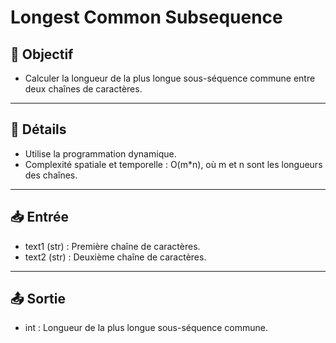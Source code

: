 # Longest Common Subsequence

## 🎯 Objectif

- Calculer la longueur de la plus longue sous-séquence commune entre deux chaînes de caractères.

---

## 📝 Détails

- Utilise la programmation dynamique.
- Complexité spatiale et temporelle : O(m*n), où m et n sont les longueurs des chaînes.

---

## 📥 Entrée

- text1 (str) : Première chaîne de caractères.
- text2 (str) : Deuxième chaîne de caractères.

---

## 📤 Sortie

- int : Longueur de la plus longue sous-séquence commune.


